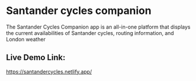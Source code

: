 # Santander cycles companion
The Santander Cycles Companion app is an all-in-one platform that displays the current availabilities of Santander cycles, routing information, and London weather

## Live Demo Link:
https://santandercycles.netlify.app/
